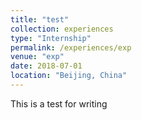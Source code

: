 ```yaml
---
title: "test"
collection: experiences
type: "Internship"
permalink: /experiences/exp
venue: "exp"
date: 2018-07-01
location: "Beijing, China"
---
```

This is a test for writing
